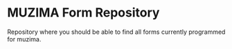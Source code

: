 MUZIMA Form Repository
===========

Repository where you should be able to find all forms currently programmed for muzima.
